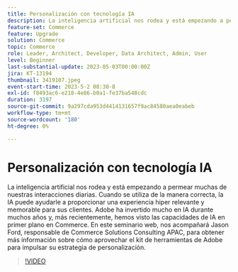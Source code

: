 ```yaml
---
title: Personalización con tecnología IA
description: La inteligencia artificial nos rodea y está empezando a permear muchas de nuestras interacciones diarias. Cuando se utiliza de la manera correcta, la IA puede ayudarle a proporcionar una experiencia hiper relevante y memorable para sus clientes. Adobe ha invertido mucho en IA durante muchos años y, más recientemente, hemos visto las capacidades de IA en primer plano en Commerce. En este seminario web, nos acompañará Jason Ford, responsable de Commerce Solutions Consulting APAC, para obtener más información sobre cómo aprovechar el kit de herramientas de Adobe para impulsar su estrategia de personalización.
feature-set: Commerce
feature: Upgrade
solution: Commerce
topic: Commerce
role: Leader, Architect, Developer, Data Architect, Admin, User
level: Beginner
last-substantial-update: 2023-05-03T00:00:00Z
jira: KT-13194
thumbnail: 3419107.jpeg
event-start-time: 2023-5-2 08:30-8
exl-id: f8493ac6-e218-4e86-b0a1-fe37ba548cdc
duration: 3197
source-git-commit: 9a297cda953d4414131657f9ac84580aea0eabeb
workflow-type: tm+mt
source-wordcount: '180'
ht-degree: 0%

---
```


# Personalización con tecnología IA

La inteligencia artificial nos rodea y está empezando a permear muchas de nuestras interacciones diarias. Cuando se utiliza de la manera correcta, la IA puede ayudarle a proporcionar una experiencia hiper relevante y memorable para sus clientes. Adobe ha invertido mucho en IA durante muchos años y, más recientemente, hemos visto las capacidades de IA en primer plano en Commerce. En este seminario web, nos acompañará Jason Ford, responsable de Commerce Solutions Consulting APAC, para obtener más información sobre cómo aprovechar el kit de herramientas de Adobe para impulsar su estrategia de personalización.

>[!VIDEO](https://video.tv.adobe.com/v/3419107/?learn=on)

